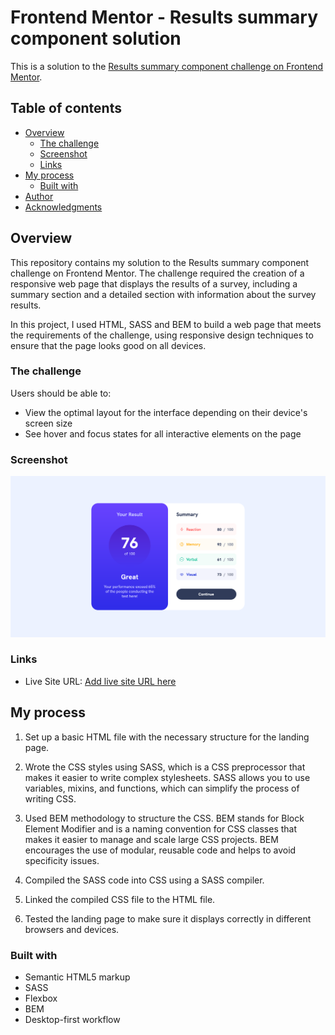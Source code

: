 # Frontend Mentor - Results summary component solution

This is a solution to the [Results summary component challenge on Frontend Mentor](https://www.frontendmentor.io/challenges/results-summary-component-CE_K6s0maV).

## Table of contents

- [Overview](#overview)
  - [The challenge](#the-challenge)
  - [Screenshot](#screenshot)
  - [Links](#links)
- [My process](#my-process)
  - [Built with](#built-with)
- [Author](#author)
- [Acknowledgments](#acknowledgments)

## Overview

This repository contains my solution to the Results summary component challenge on Frontend Mentor. The challenge required the creation of a responsive web page that displays the results of a survey, including a summary section and a detailed section with information about the survey results.

In this project, I used HTML, SASS and BEM to build a web page that meets the requirements of the challenge, using responsive design techniques to ensure that the page looks good on all devices.

### The challenge

Users should be able to:

- View the optimal layout for the interface depending on their device's screen size
- See hover and focus states for all interactive elements on the page

### Screenshot

![](src/img/screenshot.png)

### Links

- Live Site URL: [Add live site URL here](https://dee-diaz.github.io/results-summary-component/)

## My process

1. Set up a basic HTML file with the necessary structure for the landing page.

2. Wrote the CSS styles using SASS, which is a CSS preprocessor that makes it easier to write complex stylesheets. SASS allows you to use variables, mixins, and functions, which can simplify the process of writing CSS.

3. Used BEM methodology to structure the CSS. BEM stands for Block Element Modifier and is a naming convention for CSS classes that makes it easier to manage and scale large CSS projects. BEM encourages the use of modular, reusable code and helps to avoid specificity issues.

4. Compiled the SASS code into CSS using a SASS compiler.

5. Linked the compiled CSS file to the HTML file.

6. Tested the landing page to make sure it displays correctly in different browsers and devices.

### Built with

- Semantic HTML5 markup
- SASS
- Flexbox
- BEM
- Desktop-first workflow
